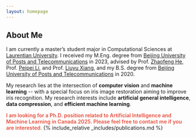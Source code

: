 ```yaml
---
layout: homepage
---
```


## About Me

I am currently a master’s student major in Computational Sciences at [Laurentian University](https://laurentian.ca/). I received my M.Eng. degree from [Beijing University of Posts and Telecommunications](https://www.bupt.edu.cn/) in 2023, advised by Prof. [Zhaofeng He](https://teacher.bupt.edu.cn/hezhaofeng/en/index.htm), Prof. [Peipei Li](https://scholar.google.com/citations?user=A0khpKYAAAAJ&hl=en), and Prof. [Liuyu Xiang](https://teacher.bupt.edu.cn/xiangliuyu/en/index.htm),
and my B.S. degree from [Beijing University of Posts and Telecommunications](https://www.bupt.edu.cn/) in 2020. 

My research lies at the intersection of **computer vision** and **machine learning** -- with a special focus on iris image restoration aiming to improve iris recognition. My research interests include **artificial general intelligence**, **data compression**, and **efficient machine learning**.

<strong style="color:#e74d3c; font-weight:600"><strong style="color:#e74d3c; font-weight:600"> I am looking for a Ph.D. position related to Artificial Intelligence and Machine Learning in Canada 2025. Please feel free to contact me if you are interested.</strong></strong>
{% include_relative _includes/publications.md %}

<!-- {% include_relative _includes/services.md %} -->
